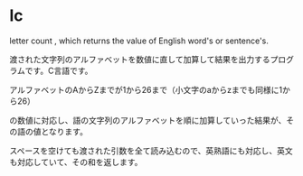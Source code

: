 # lc
letter count , which returns the value of English word's or sentence's.

渡された文字列のアルファベットを数値に直して加算して結果を出力するプログラムです。C言語です。

アルファベットのAからZまでが1から26まで（小文字のaからzまでも同様に1から26）

の数値に対応し、語の文字列のアルファベットを順に加算していった結果が、その語の値となります。

スペースを空けても渡された引数を全て読み込むので、英熟語にも対応し、英文も対応していて、その和を返します。

